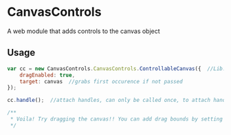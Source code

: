 ﻿
# CanvasControls  
A web module that adds controls to the canvas object  
  
## Usage  
```javascript
var cc = new CanvasControls.CanvasControls.ControllableCanvas({  //Lib.Namespace.Class
	dragEnabled: true,
	target: canvas  //grabs first occurence if not passed
});

cc.handle();  //attach handles, can only be called once, to attach handles afterwards, use: cc._pcAdapt() or cc.mobileAdapt() after enabling them.

/**
 * Voila! Try dragging the canvas!! You can add drag bounds by setting the transBounds[x, y, X, Y] array
 */
```  
